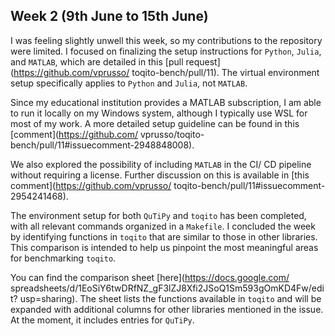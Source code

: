 ## Week 2 (9th June to 15th June)

I was feeling slightly unwell this week, so my contributions to 
the repository were limited. I focused on finalizing the setup 
instructions for `Python`, `Julia`, and `MATLAB`, which are 
detailed in this [pull request](https://github.com/vprusso/
toqito-bench/pull/11). The virtual environment setup 
specifically applies to `Python` and `Julia`, not `MATLAB`.

Since my educational institution provides a MATLAB subscription, 
I am able to run it locally on my Windows system, although I 
typically use WSL for most of my work. A more detailed setup 
guideline can be found in this [comment](https://github.com/
vprusso/toqito-bench/pull/11#issuecomment-2948848008).

We also explored the possibility of including `MATLAB` in the CI/
CD pipeline without requiring a license. Further discussion on 
this is available in [this comment](https://github.com/vprusso/
toqito-bench/pull/11#issuecomment-2954241468).

The environment setup for both `QuTiPy` and `toqito` has been 
completed, with all relevant commands organized in a `Makefile`. 
I concluded the week by identifying functions in `toqito` that 
are similar to those in other libraries. This comparison is 
intended to help us pinpoint the most meaningful areas for 
benchmarking `toqito`.

You can find the comparison sheet [here](https://docs.google.com/
spreadsheets/d/1EoSiY6twDRfNZ_gF3lZJ8Xfi2JSoQ1Sm593gOmKD4Fw/edit?
usp=sharing). The sheet lists the functions available in 
`toqito` and will be expanded with additional columns for other 
libraries mentioned in the issue. At the moment, it includes 
entries for `QuTiPy`.

